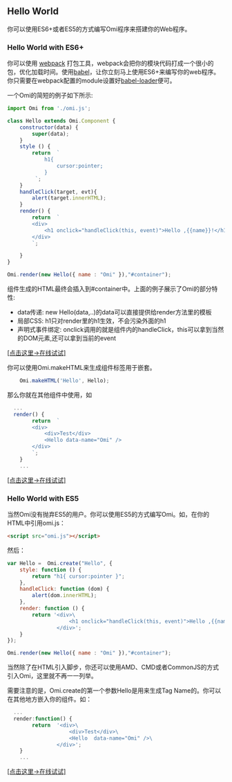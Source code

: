 <h2 id="Hello World">Hello World</h2>

你可以使用ES6+或者ES5的方式编写Omi程序来搭建你的Web程序。

### Hello World with ES6+

你可以使用 [webpack](https://webpack.github.io/) 打包工具，webpack会把你的模块代码打成一个很小的包，优化加载时间。使用[babel](http://babeljs.io/)，让你立刻马上使用ES6+来编写你的web程序。你只需要在webpack配置的module设置好[babel-loader](https://github.com/babel/babel-loader)便可。

一个Omi的简短的例子如下所示:

```js
import Omi from './omi.js';

class Hello extends Omi.Component {
    constructor(data) {
        super(data);
    }
    style () {
        return  `
            h1{
                cursor:pointer;
            }
         `;
    }
    handleClick(target, evt){
        alert(target.innerHTML);
    }
    render() {
        return  `
        <div>
            <h1 onclick="handleClick(this, event)">Hello ,{{name}}!</h1>
        </div>
        `;

    }
}

Omi.render(new Hello({ name : "Omi" }),"#container");
```

组件生成的HTML最终会插入到#container中。上面的例子展示了Omi的部分特性:

- data传递: new Hello(data,..)的data可以直接提供给render方法里的模板
- 局部CSS: h1只对render里的h1生效，不会污染外面的h1
- 声明式事件绑定: onclick调用的就是组件内的handleClick，this可以拿到当然的DOM元素,还可以拿到当前的event

[[点击这里->在线试试]](http://alloyteam.github.io/omi/website/redirect.html?type=hello)

你可以使用Omi.makeHTML来生成组件标签用于嵌套。
```js
    Omi.makeHTML('Hello', Hello);
```
那么你就在其他组件中使用，如
```js
  ...
  render() {
        return  `
        <div>
            <div>Test</div>
            <Hello data-name="Omi" />
        </div>
        `;
    }
    ...
```

[[点击这里->在线试试]](http://alloyteam.github.io/omi/website/redirect.html?type=hello_nest)

###  Hello World with ES5

当然Omi没有抛弃ES5的用户。你可以使用ES5的方式编写Omi。如，在你的HTML中引用omi.js：

```html
<script src="omi.js"></script>
```

然后：

```js
var Hello =  Omi.create("Hello", {
    style: function () {
        return "h1{ cursor:pointer }";
    },
    handleClick: function (dom) {
        alert(dom.innerHTML);
    },
    render: function () {
        return '<div>\
                    <h1 onclick="handleClick(this, event)">Hello ,{{name}}!</h1>\
                </div>';
    }
});

Omi.render(new Hello({ name : "Omi" }),"#container");
```
当然除了在HTML引入脚步，你还可以使用AMD、CMD或者CommonJS的方式引入Omi，这里就不再一一列举。

需要注意的是，Omi.create的第一个参数Hello是用来生成Tag Name的。你可以在其他地方嵌入你的组件。如：

```js
  ...
  render:function() {
        return  '<div>\
                    <div>Test</div>\
                    <Hello  data-name="Omi" />\
                </div>';
    }
    ...
```

[[点击这里->在线试试]](http://alloyteam.github.io/omi/website/redirect.html?type=hello_es5)